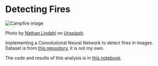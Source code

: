 # Detecting Fires

![Campfire image](https://i.postimg.cc/3x1TLwq2/nathan-lindahl-1j18807-ul0-unsplash.jpg)

Photo by [Nathan Lindahl](https://unsplash.com/@hip_dinosaur?utm_source=unsplash&amp;utm_medium=referral&amp;utm_content=creditCopyText) on [Unsplash](https://unsplash.com/s/photos/fire?utm_source=unsplash&amp;utm_medium=referral&amp;utm_content=creditCopyText).

Implementing a Convolutional Neural Network to detect fires in images. Dataset is from [this repository](https://github.com/cair/Fire-Detection-Image-Dataset), it is not my own.

The code and results of this analysis is in [this notebook](classifications.ipynb).
